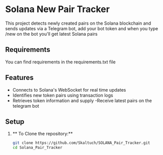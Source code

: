 # Solana New Pair Tracker

This project detects newly created pairs on the Solana blockchain and sends updates via a Telegram bot, add your bot token and when you type /new on the bot you'll get latest Solana pairs 
## Requirements
 You can find requirements in the requirements.txt file 

## Features

- Connects to Solana's WebSocket for real time updates
- Identifies new token pairs using transaction logs
- Retrieves token information and supply
-Receive latest pairs on the telegram bot
## Setup

1. ** To Clone the repository:**

   ```bash
   git clone https://github.com/Skaltuch/SOLANA_Pair_Tracker.git
   cd Solana_Pair_Tracker
